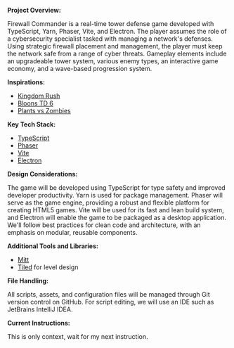 **Project Overview:**

Firewall Commander is a real-time tower defense game developed with TypeScript, Yarn, Phaser, Vite, and Electron. The player assumes the role of a cybersecurity specialist tasked with managing a network's defenses. Using strategic firewall placement and management, the player must keep the network safe from a range of cyber threats. Gameplay elements include an upgradeable tower system, various enemy types, an interactive game economy, and a wave-based progression system.

**Inspirations:**

- [Kingdom Rush](https://www.kingdomrush.com/)
- [Bloons TD 6](https://ninjakiwi.com/Games/Tower-Defense/Play/Bloons-TD-6.html)
- [Plants vs Zombies](https://www.ea.com/games/plants-vs-zombies)

**Key Tech Stack:**

- [TypeScript](https://www.typescriptlang.org/)
- [Phaser](https://phaser.io/)
- [Vite](https://vitejs.dev/)
- [Electron](https://www.electronjs.org/)

**Design Considerations:**

The game will be developed using TypeScript for type safety and improved developer productivity. Yarn is used for package management. Phaser will serve as the game engine, providing a robust and flexible platform for creating HTML5 games. Vite will be used for its fast and lean build system, and Electron will enable the game to be packaged as a desktop application. We'll follow best practices for clean code and architecture, with an emphasis on modular, reusable components.

**Additional Tools and Libraries:**

- [Mitt](https://github.com/developit/mitt)
- [Tiled](https://www.mapeditor.org/) for level design

**File Handling:**

All scripts, assets, and configuration files will be managed through Git version control on GitHub. For script editing, we will use an IDE such as JetBrains IntelliJ IDEA.

**Current Instructions:**

This is only context, wait for my next instruction.
